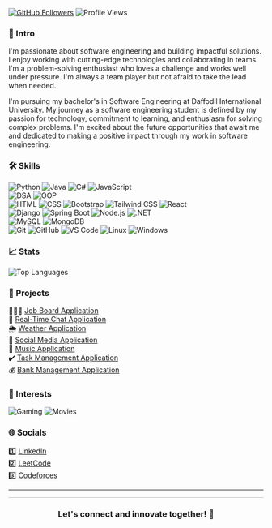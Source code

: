 [![GitHub Followers](https://img.shields.io/github/followers/atikurajib?label=Followers&style=social)](https://github.com/atikurajib)
![Profile Views](https://komarev.com/ghpvc/?username=atikurajib&color=blueviolet)

### 🤖 Intro
I'm passionate about software engineering and building impactful solutions. I enjoy working with cutting-edge technologies and collaborating in teams. I'm a problem-solving enthusiast who loves a challenge and works well under pressure. I'm always a team player but not afraid to take the lead when needed.

I'm pursuing my bachelor's in Software Engineering at Daffodil International University. My journey as a software engineering student is defined by my passion for technology, commitment to learning, and enthusiasm for solving complex problems. I'm excited about the future opportunities that await me and dedicated to making a positive impact through my work in software engineering.

### 🛠️ Skills
![Python](https://img.shields.io/badge/Python-Expert-0000FF?style=flat-square&logo=python&logoColor=white)
![Java](https://img.shields.io/badge/Java-Intermediate-00FF00?style=flat-square&logo=java&logoColor=white)
![C#](https://img.shields.io/badge/C%23-Beginner-FF0000?style=flat-square&logo=csharp&logoColor=white)
![JavaScript](https://img.shields.io/badge/JavaScript-Beginner-FF0000?style=flat-square&logo=javascript&logoColor=white)
</br>
![DSA](https://img.shields.io/badge/DSA-Intermediate-00FF00?style=flat-square&logo=codeforces&logoColor=white)
![OOP](https://img.shields.io/badge/OOP-Expert-0000FF?style=flat-square&logo=java&logoColor=white)
</br>
![HTML](https://img.shields.io/badge/HTML-Beginner-FF0000?style=flat-square&logo=html5&logoColor=white)
![CSS](https://img.shields.io/badge/CSS-Beginner-FF0000?style=flat-square&logo=css3&logoColor=white)
![Bootstrap](https://img.shields.io/badge/Bootstrap-Beginner-FF0000?style=flat-square&logo=bootstrap&logoColor=white)
![Tailwind CSS](https://img.shields.io/badge/TailwindCSS-Beginner-FF0000?style=flat-square&logo=tailwindcss&logoColor=white)
![React](https://img.shields.io/badge/React-Beginner-FF0000?style=flat-square&logo=react&logoColor=white)
</br>
![Django](https://img.shields.io/badge/Django-Beginner-FF0000?style=flat-square&logo=django&logoColor=white)
![Spring Boot](https://img.shields.io/badge/SpringBoot-Beginner-FF0000?style=flat-square&logo=springboot&logoColor=white)
![Node.js](https://img.shields.io/badge/Node.js-Beginner-FF0000?style=flat-square&logo=node.js&logoColor=white)
![.NET](https://img.shields.io/badge/.NET-Beginner-FF0000?style=flat-square&logo=dotnet&logoColor=white)
</br>
![MySQL](https://img.shields.io/badge/MySQL-Beginner-FF0000?style=flat-square&logo=mysql&logoColor=white)
![MongoDB](https://img.shields.io/badge/MongoDB-Beginner-FF0000?style=flat-square&logo=mongodb&logoColor=white)
</br>
![Git](https://img.shields.io/badge/Git-Beginner-FF0000?style=flat-square&logo=git&logoColor=white)
![GitHub](https://img.shields.io/badge/GitHub-Expert-0000FF?style=flat-square&logo=github&logoColor=white)
![VS Code](https://img.shields.io/badge/VS%20Code-Expert-0000FF?style=flat-square&logo=visual-studio-code&logoColor=white)
![Linux](https://img.shields.io/badge/Linux-Intermediate-00FF00?style=flat-square&logo=linux&logoColor=white)
![Windows](https://img.shields.io/badge/Windows-Expert-0000FF?style=flat-square&logo=windows&logoColor=white)

### 📈 Stats
![Top Languages](https://github-readme-stats.vercel.app/api/top-langs/?username=atikurajib&layout=compact&theme=radical)

### 🚀 Projects
 👨🏻‍💻 [Job Board Application](https://github.com/atikurajib/) </br>
 📝 [Real-Time Chat Application](https://github.com/atikurajib/) </br>
 🌦️ [Weather Application](https://github.com/atikurajib/) </br>
 📱 [Social Media Application](https://github.com/atikurajib/) </br>
 🎵 [Music Application](https://github.com/atikurajib/) </br>
 ✔️ [Task Management Application](https://github.com/atikurajib/) </br>
 💰 [Bank Management Application](https://github.com/atikurajib/)

### 🌟 Interests
![Gaming](https://img.shields.io/badge/Gaming-PS5%20Lover-1E90FF?style=flat-square&logo=gaming&logoColor=white)
![Movies](https://img.shields.io/badge/Movies-Cinephile-FF4500?style=flat-square&logo=popcorn&logoColor=white)


### 🌐 Socials
 1️⃣ [LinkedIn](https://www.linkedin.com/in/atikurajib/) </br>
 2️⃣ [LeetCode](https://leetcode.com/u/atikurajib/) </br>
 3️⃣ [Codeforces](https://codeforces.com/profile/atikurajib)

<hr>
<svg width="100%" height="0.5">
  <line x1="0" y1="0" x2="100%" y2="0" stroke="#000" stroke-width="0.5" />
</svg>

<h3 align="center">Let's connect and innovate together! 🥳</h3>
